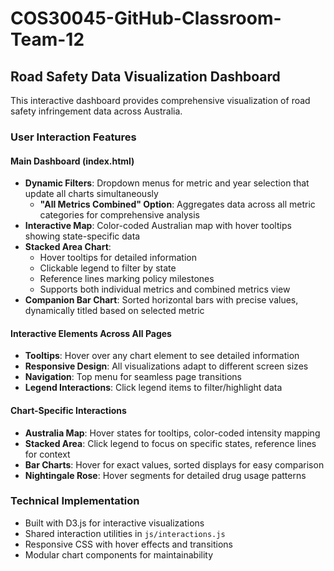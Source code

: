# COS30045-GitHub-Classroom-Team-12

## Road Safety Data Visualization Dashboard

This interactive dashboard provides comprehensive visualization of road safety infringement data across Australia.

### User Interaction Features

#### Main Dashboard (index.html)
- **Dynamic Filters**: Dropdown menus for metric and year selection that update all charts simultaneously
  - **"All Metrics Combined" Option**: Aggregates data across all metric categories for comprehensive analysis
- **Interactive Map**: Color-coded Australian map with hover tooltips showing state-specific data
- **Stacked Area Chart**: 
  - Hover tooltips for detailed information
  - Clickable legend to filter by state
  - Reference lines marking policy milestones
  - Supports both individual metrics and combined metrics view
- **Companion Bar Chart**: Sorted horizontal bars with precise values, dynamically titled based on selected metric

#### Interactive Elements Across All Pages
- **Tooltips**: Hover over any chart element to see detailed information
- **Responsive Design**: All visualizations adapt to different screen sizes
- **Navigation**: Top menu for seamless page transitions
- **Legend Interactions**: Click legend items to filter/highlight data

#### Chart-Specific Interactions
- **Australia Map**: Hover states for tooltips, color-coded intensity mapping
- **Stacked Area**: Click legend to focus on specific states, reference lines for context
- **Bar Charts**: Hover for exact values, sorted displays for easy comparison
- **Nightingale Rose**: Hover segments for detailed drug usage patterns

### Technical Implementation
- Built with D3.js for interactive visualizations
- Shared interaction utilities in `js/interactions.js`
- Responsive CSS with hover effects and transitions
- Modular chart components for maintainability